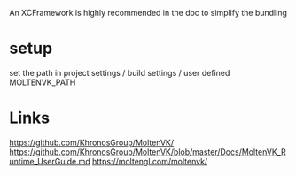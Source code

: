 An XCFramework is highly recommended in the doc to simplify the bundling

# setup

set the path in project settings / build settings / user defined
MOLTENVK_PATH

# Links

https://github.com/KhronosGroup/MoltenVK/
https://github.com/KhronosGroup/MoltenVK/blob/master/Docs/MoltenVK_Runtime_UserGuide.md
https://moltengl.com/moltenvk/
